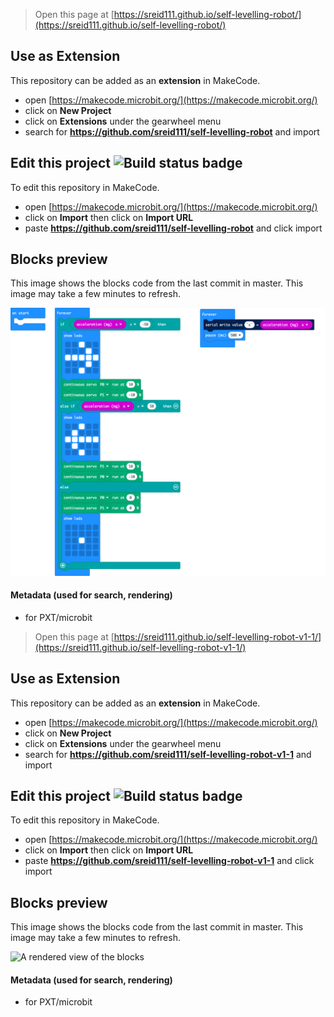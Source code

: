 
> Open this page at [https://sreid111.github.io/self-levelling-robot/](https://sreid111.github.io/self-levelling-robot/)

## Use as Extension

This repository can be added as an **extension** in MakeCode.

* open [https://makecode.microbit.org/](https://makecode.microbit.org/)
* click on **New Project**
* click on **Extensions** under the gearwheel menu
* search for **https://github.com/sreid111/self-levelling-robot** and import

## Edit this project ![Build status badge](https://github.com/sreid111/self-levelling-robot/workflows/MakeCode/badge.svg)

To edit this repository in MakeCode.

* open [https://makecode.microbit.org/](https://makecode.microbit.org/)
* click on **Import** then click on **Import URL**
* paste **https://github.com/sreid111/self-levelling-robot** and click import

## Blocks preview

This image shows the blocks code from the last commit in master.
This image may take a few minutes to refresh.

![A rendered view of the blocks](https://github.com/sreid111/self-levelling-robot/raw/master/.github/makecode/blocks.png)

#### Metadata (used for search, rendering)

* for PXT/microbit
<script src="https://makecode.com/gh-pages-embed.js"></script><script>makeCodeRender("{{ site.makecode.home_url }}", "{{ site.github.owner_name }}/{{ site.github.repository_name }}");</script>



> Open this page at [https://sreid111.github.io/self-levelling-robot-v1-1/](https://sreid111.github.io/self-levelling-robot-v1-1/)

## Use as Extension

This repository can be added as an **extension** in MakeCode.

* open [https://makecode.microbit.org/](https://makecode.microbit.org/)
* click on **New Project**
* click on **Extensions** under the gearwheel menu
* search for **https://github.com/sreid111/self-levelling-robot-v1-1** and import

## Edit this project ![Build status badge](https://github.com/sreid111/self-levelling-robot-v1-1/workflows/MakeCode/badge.svg)

To edit this repository in MakeCode.

* open [https://makecode.microbit.org/](https://makecode.microbit.org/)
* click on **Import** then click on **Import URL**
* paste **https://github.com/sreid111/self-levelling-robot-v1-1** and click import

## Blocks preview

This image shows the blocks code from the last commit in master.
This image may take a few minutes to refresh.

![A rendered view of the blocks](https://github.com/sreid111/self-levelling-robot-v1-1/raw/master/.github/makecode/blocks.png)

#### Metadata (used for search, rendering)

* for PXT/microbit
<script src="https://makecode.com/gh-pages-embed.js"></script><script>makeCodeRender("{{ site.makecode.home_url }}", "{{ site.github.owner_name }}/{{ site.github.repository_name }}");</script>
